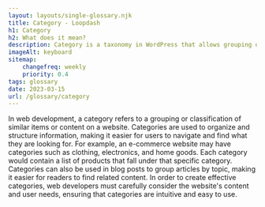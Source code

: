 ```yaml
--- 
layout: layouts/single-glossary.njk
title: Category - Loopdash
h1: Category
h2: What does it mean?
description: Category is a taxonomy in WordPress that allows grouping of posts based on a common topic or theme.
imageAlt: keyboard
sitemap:
	changefreq: weekly
	priority: 0.4
tags: glossary
date: 2023-03-15
url: /glossary/category
---
```


In web development, a category refers to a grouping or classification of similar items or content on a website. Categories are used to organize and structure information, making it easier for users to navigate and find what they are looking for. For example, an e-commerce website may have categories such as clothing, electronics, and home goods. Each category would contain a list of products that fall under that specific category. Categories can also be used in blog posts to group articles by topic, making it easier for readers to find related content. In order to create effective categories, web developers must carefully consider the website's content and user needs, ensuring that categories are intuitive and easy to use.
